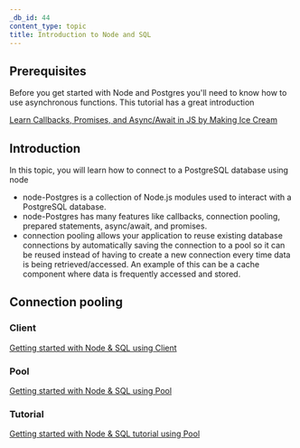 ```yaml
---
_db_id: 44
content_type: topic
title: Introduction to Node and SQL
---
```


## Prerequisites

Before you get started with Node and Postgres you'll need to know how to use asynchronous functions. This tutorial has a great introduction

[Learn Callbacks, Promises, and Async/Await in JS by Making Ice Cream](https://www.freecodecamp.org/news/javascript-async-await-tutorial-learn-callbacks-promises-async-await-by-making-icecream/)

## Introduction

In this topic, you will learn how to connect to a PostgreSQL database using node

- node-Postgres is a collection of Node.js modules used to interact with a PostgreSQL database.
- node-Postgres has many features like callbacks, connection pooling, prepared statements, async/await, and promises.
- connection pooling allows your application to reuse existing database connections by automatically saving the connection to a pool so it can be reused instead of having to create a new connection every time data is being retrieved/accessed. An example of this can be a cache component where data is frequently accessed and stored.

## Connection pooling

### Client

[Getting started with Node & SQL using Client](https://node-postgres.com/apis/client)

### Pool

[Getting started with Node & SQL using Pool](https://node-postgres.com/apis/pool)

### Tutorial

[Getting started with Node & SQL tutorial using Pool](https://www.digitalocean.com/community/tutorials/how-to-use-postgresql-with-node-js-on-ubuntu-20-04)
